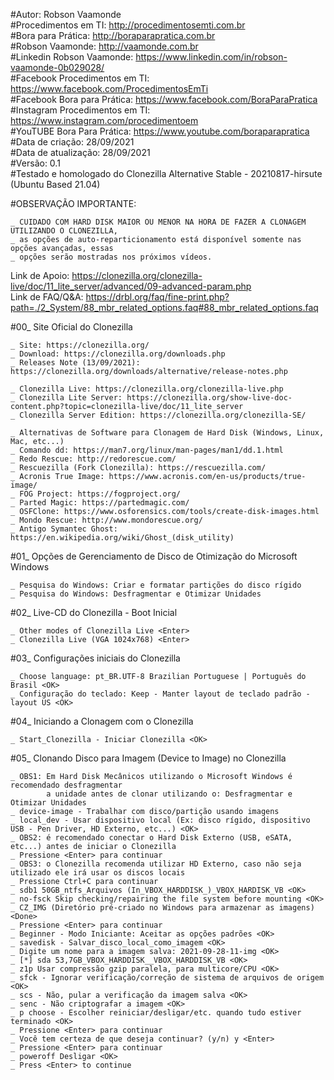 #Autor: Robson Vaamonde<br>
#Procedimentos em TI: http://procedimentosemti.com.br<br>
#Bora para Prática: http://boraparapratica.com.br<br>
#Robson Vaamonde: http://vaamonde.com.br<br>
#Linkedin Robson Vaamonde: https://www.linkedin.com/in/robson-vaamonde-0b029028/<br>
#Facebook Procedimentos em TI: https://www.facebook.com/ProcedimentosEmTi<br>
#Facebook Bora para Prática: https://www.facebook.com/BoraParaPratica<br>
#Instagram Procedimentos em TI: https://www.instagram.com/procedimentoem<br>
#YouTUBE Bora Para Prática: https://www.youtube.com/boraparapratica<br>
#Data de criação: 28/09/2021<br>
#Data de atualização: 28/09/2021<br>
#Versão: 0.1<br>
#Testado e homologado do Clonezilla Alternative Stable - 20210817-hirsute (Ubuntu Based 21.04)

#OBSERVAÇÃO IMPORTANTE:

	_ CUIDADO COM HARD DISK MAIOR OU MENOR NA HORA DE FAZER A CLONAGEM UTILIZANDO O CLONEZILLA, 
	_ as opções de auto-reparticionamento está disponível somente nas opções avançadas, essas 
	_ opções serão mostradas nos próximos vídeos.

Link de Apoio: https://clonezilla.org/clonezilla-live/doc/11_lite_server/advanced/09-advanced-param.php<br>
Link de FAQ/Q&A: https://drbl.org/faq/fine-print.php?path=./2_System/88_mbr_related_options.faq#88_mbr_related_options.faq

#00_ Site Oficial do Clonezilla<br>
	
	_ Site: https://clonezilla.org/
	_ Download: https://clonezilla.org/downloads.php
	_ Releases Note (13/09/2021): https://clonezilla.org/downloads/alternative/release-notes.php

	_ Clonezilla Live: https://clonezilla.org/clonezilla-live.php
	_ Clonezilla Lite Server: https://clonezilla.org/show-live-doc-content.php?topic=clonezilla-live/doc/11_lite_server
	_ Clonezilla Server Edition: https://clonezilla.org/clonezilla-SE/

	_ Alternativas de Software para Clonagem de Hard Disk (Windows, Linux, Mac, etc...)
	_ Comando dd: https://man7.org/linux/man-pages/man1/dd.1.html
	_ Redo Rescue: http://redorescue.com/
	_ Rescuezilla (Fork Clonezilla): https://rescuezilla.com/
	_ Acronis True Image: https://www.acronis.com/en-us/products/true-image/
	_ FOG Project: https://fogproject.org/
	_ Parted Magic: https://partedmagic.com/
	_ OSFClone: https://www.osforensics.com/tools/create-disk-images.html
	_ Mondo Rescue: http://www.mondorescue.org/
	_ Antigo Symantec Ghost: https://en.wikipedia.org/wiki/Ghost_(disk_utility)

#01_ Opções de Gerenciamento de Disco de Otimização do Microsoft Windows

	_ Pesquisa do Windows: Criar e formatar partições do disco rígido
	_ Pesquisa do Windows: Desfragmentar e Otimizar Unidades

#02_ Live-CD do Clonezilla - Boot Inicial<br>
	
	_ Other modes of Clonezilla Live <Enter>
	_ Clonezilla Live (VGA 1024x768) <Enter>

#03_ Configurações iniciais do Clonezilla<br>
	
	_ Choose language: pt_BR.UTF-8 Brazilian Portuguese | Português do Brasil <OK>
	_ Configuração do teclado: Keep - Manter layout de teclado padrão - layout US <OK>

#04_ Iniciando a Clonagem com o Clonezilla<br>
	
	_ Start_Clonezilla - Iniciar Clonezilla <OK>

#05_ Clonando Disco para Imagem (Device to Image) no Clonezilla<br>
	
	_ OBS1: Em Hard Disk Mecânicos utilizando o Microsoft Windows é recomendado desfragmentar
	        a unidade antes de clonar utilizando o: Desfragmentar e Otimizar Unidades
	_ device-image - Trabalhar com disco/partição usando imagens
	_ local_dev - Usar dispositivo local (Ex: disco rígido, dispositivo USB - Pen Driver, HD Externo, etc...) <OK>
	_ OBS2: é recomendado conectar o Hard Disk Externo (USB, eSATA, etc...) antes de iniciar o Clonezilla
	_ Pressione <Enter> para continuar
	_ OBS3: o Clonezilla recomenda utilizar HD Externo, caso não seja utilizado ele irá usar os discos locais
	_ Pressione Ctrl+C para continuar
	_ sdb1 50GB_ntfs_Arquivos (In_VBOX_HARDDISK_)_VBOX_HARDISK_VB <OK>
	_ no-fsck Skip checking/repairing the file system before mounting <OK>
	_ CZ_IMG (Diretório pré-criado no Windows para armazenar as imagens) <Done>
	_ Pressione <Enter> para continuar
	_ Beginner - Modo Iniciante: Aceitar as opções padrões <OK>
	_ savedisk - Salvar_disco_local_como_imagem <OK>
	_ Digite um nome para a imagem salva: 2021-09-28-11-img <OK>
	_ [*] sda 53,7GB_VBOX_HARDDISK__VBOX_HARDDISK_VB <OK>
	_ z1p Usar compressão gzip paralela, para multicore/CPU <OK>
	_ sfck - Ignorar verificação/correção de sistema de arquivos de origem <OK>
	_ scs - Não, pular a verificação da imagem salva <OK>
	_ senc - Não criptografar a imagem <OK>
	_ p choose - Escolher reiniciar/desligar/etc. quando tudo estiver terminado <OK>
	_ Pressione <Enter> para continuar
	_ Você tem certeza de que deseja continuar? (y/n) y <Enter>
	_ Pressione <Enter> para continuar
	_ poweroff Desligar <OK>
	_ Press <Enter> to continue